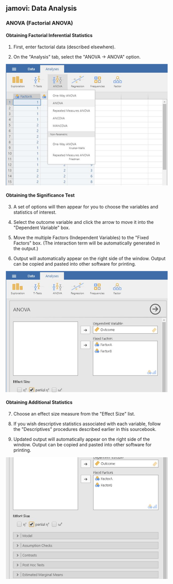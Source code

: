 ## jamovi: Data Analysis

### ANOVA (Factorial ANOVA)

#### Obtaining Factorial Inferential Statistics

1. First, enter factorial data (described elsewhere). 

2. On the "Analysis" tab, select the "ANOVA → ANOVA" option.

<p align="center"><kbd><img src="factorial1.png"></kbd></p>

#### Obtaining the Significance Test 

3. A set of options will then appear for you to choose the variables and statistics of interest.

4. Select the outcome variable and click the arrow to move it into the "Dependent Variable" box. 

5. Move the multiple Factors (Independent Variables) to the "Fixed Factors" box. (The interaction term will be automatically generated in the output.)

6. Output will automatically appear on the right side of the window. Output can be copied and pasted into other software for printing.

<p align="center"><kbd><img src="factorial2.png"></kbd></p>

#### Obtaining Additional Statistics

7. Choose an effect size measure from the "Effect Size" list.

8. If you wish descriptive statistics associated with each variable, follow the "Descriptives" procedures described earlier in this sourcebook.

9. Updated output will automatically appear on the right side of the window. Output can be copied and pasted into other software for printing.

<p align="center"><kbd><img src="factorial3.png"></kbd></p>
